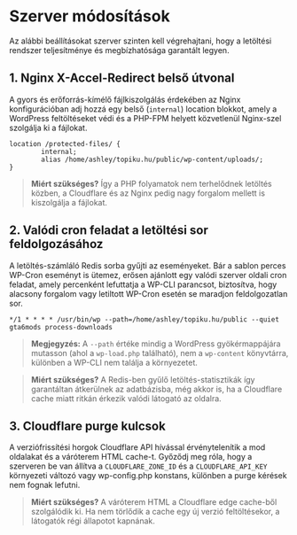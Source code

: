 # Szerver módosítások

Az alábbi beállításokat szerver szinten kell végrehajtani, hogy a letöltési rendszer teljesítménye és megbízhatósága garantált legyen.

## 1. Nginx X-Accel-Redirect belső útvonal

A gyors és erőforrás-kímélő fájlkiszolgálás érdekében az Nginx konfigurációban adj hozzá egy belső (`internal`) location blokkot, amely a WordPress feltöltéseket védi és a PHP-FPM helyett közvetlenül Nginx-szel szolgálja ki a fájlokat.

```nginx
location /protected-files/ {
        internal;
        alias /home/ashley/topiku.hu/public/wp-content/uploads/;
}
```

> **Miért szükséges?**
> Így a PHP folyamatok nem terhelődnek letöltés közben, a Cloudflare és az Nginx pedig nagy forgalom mellett is kiszolgálja a fájlokat.

## 2. Valódi cron feladat a letöltési sor feldolgozásához

A letöltés-számláló Redis sorba gyűjti az eseményeket. Bár a sablon perces WP-Cron eseményt is ütemez, erősen ajánlott egy valódi szerver oldali cron feladat, amely percenként lefuttatja a WP-CLI parancsot, biztosítva, hogy alacsony forgalom vagy letiltott WP-Cron esetén se maradjon feldolgozatlan sor.

```
*/1 * * * * /usr/bin/wp --path=/home/ashley/topiku.hu/public --quiet gta6mods process-downloads
```

> **Megjegyzés:** A `--path` értéke mindig a WordPress gyökérmappájára mutasson (ahol a `wp-load.php` található), nem a `wp-content` könyvtárra, különben a WP-CLI nem találja a környezetet.

> **Miért szükséges?**
> A Redis-ben gyűlő letöltés-statisztikák így garantáltan átkerülnek az adatbázisba, még akkor is, ha a Cloudflare cache miatt ritkán érkezik valódi látogató az oldalra.

## 3. Cloudflare purge kulcsok

A verziófrissítési horgok Cloudflare API hívással érvénytelenítik a mod oldalakat és a váróterem HTML cache-t. Győződj meg róla, hogy a szerveren be van állítva a `CLOUDFLARE_ZONE_ID` és a `CLOUDFLARE_API_KEY` környezeti változó vagy wp-config.php konstans, különben a purge kérések nem fognak lefutni.

> **Miért szükséges?**
> A váróterem HTML a Cloudflare edge cache-ből szolgálódik ki. Ha nem törlődik a cache egy új verzió feltöltésekor, a látogatók régi állapotot kapnának.
